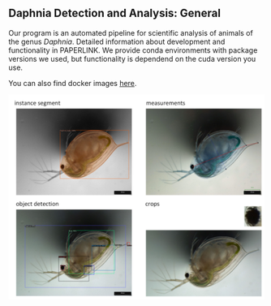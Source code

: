 ## Daphnia Detection and Analysis: General

Our program is an automated pipeline for scientific analysis of animals of the genus *Daphnia*. Detailed information about development and functionality in PAPERLINK.
We provide conda environments with package versions we used, but functionality is dependend on the cuda version you use.

You can also find docker images [here](https://hub.docker.com/repository/docker/fipsik/daphniadetector/general).

![image](https://github.com/Fipsii/DaphniaDetector/blob/main/Zeichnung4.png?raw=true)



